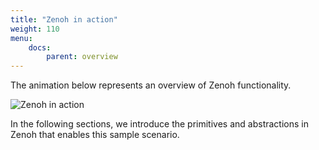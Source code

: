 ```yaml
---
title: "Zenoh in action"
weight: 110
menu: 
    docs:
        parent: overview
---
```


The animation below represents an overview of Zenoh functionality. 

![Zenoh in action](/img/zenoh-usecase.gif "Zenoh in action")

In the following sections, we introduce the primitives and abstractions in Zenoh that enables this sample scenario.